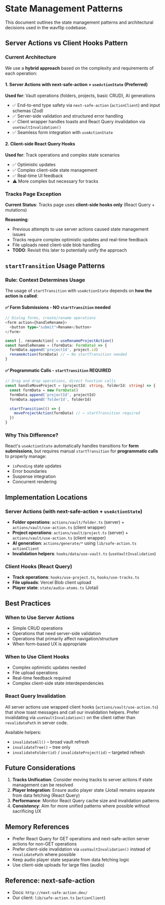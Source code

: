 # State Management Patterns

This document outlines the state management patterns and architectural decisions used in the wavflip codebase.

## Server Actions vs Client Hooks Pattern

### Current Architecture

We use a **hybrid approach** based on the complexity and requirements of each operation:

#### 1. Server Actions with next-safe-action + `useActionState` (Preferred)
**Used for**: Vault operations (folders, projects, basic CRUD), AI generations
- ✅ End-to-end type safety via `next-safe-action` (`actionClient`) and input schemas (Zod)
- ✅ Server-side validation and structured error handling
- ✅ Client wrapper handles toasts and React Query invalidation via `useVaultInvalidation()`
- ✅ Seamless form integration with `useActionState`

#### 2. Client-side React Query Hooks
**Used for**: Track operations and complex state scenarios
- ✅ Optimistic updates
- ✅ Complex client-side state management
- ✅ Real-time UI feedback
- ⚠️ More complex but necessary for tracks

### Tracks Page Exception

**Current Status**: Tracks page uses **client-side hooks only** (React Query + mutations)

**Reasoning**: 
- Previous attempts to use server actions caused state management issues
- Tracks require complex optimistic updates and real-time feedback
- File uploads need client-side blob handling
- **TODO**: Revisit this later to potentially unify the approach

## `startTransition` Usage Patterns

### Rule: Context Determines Usage

The usage of `startTransition` with `useActionState` depends on **how the action is called**:

#### ✅ **Form Submissions** - NO `startTransition` needed
```typescript
// Dialog forms, create/rename operations
<form action={handleRename}>
  <button type="submit">Rename</button>
</form>

const [, renameAction] = useRenameProjectAction()
const handleRename = (formData: FormData) => {
  formData.append('projectId', project.id)
  renameAction(formData) // ← No startTransition needed
}
```

#### ✅ **Programmatic Calls** - `startTransition` REQUIRED
```typescript
// Drag and drop operations, direct function calls
const handleMoveProject = (projectId: string, folderId: string) => {
  const formData = new FormData()
  formData.append('projectId', projectId)
  formData.append('folderId', folderId)
  
  startTransition(() => {
    moveProjectAction(formData) // ← startTransition required
  })
}
```

### Why This Difference?

React's `useActionState` automatically handles transitions for **form submissions**, but requires manual `startTransition` for **programmatic calls** to properly manage:
- `isPending` state updates
- Error boundaries
- Suspense integration
- Concurrent rendering

## Implementation Locations

### Server Actions (with next-safe-action + `useActionState`)
- **Folder operations**: `actions/vault/folder.ts` (server) + `actions/vault/use-action.ts` (client wrapper)
- **Project operations**: `actions/vault/project.ts` (server) + `actions/vault/use-action.ts` (client wrapper)
- **AI generation**: `actions/generate/*` using `lib/safe-action.ts` `actionClient`
- **Invalidation helpers**: `hooks/data/use-vault.ts` (`useVaultInvalidation`)

### Client Hooks (React Query)
- **Track operations**: `hooks/use-project.ts`, `hooks/use-tracks.ts`
- **File uploads**: Vercel Blob client upload
- **Player state**: `state/audio-atoms.ts` (Jotai)

## Best Practices

### When to Use Server Actions
- Simple CRUD operations
- Operations that need server-side validation
- Operations that primarily affect navigation/structure
- When form-based UX is appropriate

### When to Use Client Hooks
- Complex optimistic updates needed
- File upload operations
- Real-time feedback required
- Complex client-side state interdependencies

### React Query Invalidation
All server actions use wrapped client hooks (`actions/vault/use-action.ts`) that show toast messages and call our invalidation helpers. Prefer invalidating via `useVaultInvalidation()` on the client rather than `revalidatePath` in server code.

Available helpers:
- `invalidateAll()` – broad vault refresh
- `invalidateTree()` – tree only
- `invalidateFolder(id)` / `invalidateProject(id)` – targeted refresh

## Future Considerations

1. **Tracks Unification**: Consider moving tracks to server actions if state management can be resolved
2. **Player Integration**: Ensure audio player state (Jotai) remains separate from data fetching (React Query)
3. **Performance**: Monitor React Query cache size and invalidation patterns
4. **Consistency**: Aim for more unified patterns where possible without sacrificing UX

## Memory References

- Prefer React Query for GET operations and next-safe-action server actions for non-GET operations
- Prefer client-side invalidation via `useVaultInvalidation()` instead of `revalidatePath` where possible
- Keep audio player state separate from data fetching logic
- Use client-side uploads for large files (audio)

## Reference: next-safe-action

- Docs: `http://next-safe-action.dev/`
- Our client: `lib/safe-action.ts` (`actionClient`)
